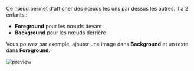 Ce nœud permet d'afficher des nœuds les uns par dessus les autres. Il a 2 enfants :

-   **Foreground** pour les nœuds devant
-   **Background** pour les nœuds derrière

Vous pouvez par exemple, ajouter une image dans **Background** et un texte dans **Foreground**.

![preview](/documentation/nodes/overlay/preview.png)
